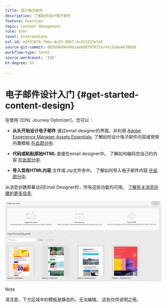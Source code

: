 ```yaml
---
title: 设计电子邮件
description: 了解如何设计电子邮件
feature: Overview
topic: Content Management
role: User
level: Intermediate
exl-id: e4f91870-f06a-4cd3-98b7-4c413233e310
source-git-commit: 882b99d9b49e1ae6d0f97872a74dc5a8a4639050
workflow-type: tm+mt
source-wordcount: '135'
ht-degree: 5%

---
```


# 电子邮件设计入门 {#get-started-content-design}

在使用 [!DNL Journey Optimizer]，您可以：

* **从头开始设计电子邮件** 通过email designer的界面，并利用 [Adobe Experience Manager Assets Essentials](assets-essentials.md). 了解如何设计电子邮件内容或使用内置模板 [在此部分中](create-email-content.md).

* **代码或粘贴原始HTML** 直接在email designer中。 了解如何编码您自己的内容 [在此部分中](existing-content.md#import-raw-html-code).

* **导入现有HTML内容** 文件或.zip文件夹中。 了解如何导入电子邮件内容 [在此部分中](existing-content.md#import-html-content-from-file).

从消息创建屏幕访问Email Designer时，所有这些功能均可用。 [了解有关消息创建的更多信息](create-message.md).

![](assets/content-editors.png)

>[!NOTE]
>
>请注意，下方区域中的模板是静态的，无法编辑。 这些仅供说明之用。
